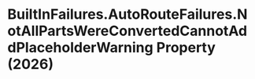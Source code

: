 # BuiltInFailures.AutoRouteFailures.NotAllPartsWereConvertedCannotAddPlaceholderWarning Property (2026)

﻿